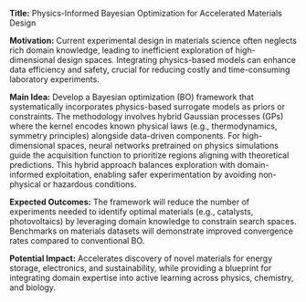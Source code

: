 **Title:** Physics-Informed Bayesian Optimization for Accelerated Materials Design  

**Motivation:** Current experimental design in materials science often neglects rich domain knowledge, leading to inefficient exploration of high-dimensional design spaces. Integrating physics-based models can enhance data efficiency and safety, crucial for reducing costly and time-consuming laboratory experiments.  

**Main Idea:** Develop a Bayesian optimization (BO) framework that systematically incorporates physics-based surrogate models as priors or constraints. The methodology involves hybrid Gaussian processes (GPs) where the kernel encodes known physical laws (e.g., thermodynamics, symmetry principles) alongside data-driven components. For high-dimensional spaces, neural networks pretrained on physics simulations guide the acquisition function to prioritize regions aligning with theoretical predictions. This hybrid approach balances exploration with domain-informed exploitation, enabling safer experimentation by avoiding non-physical or hazardous conditions.  

**Expected Outcomes:** The framework will reduce the number of experiments needed to identify optimal materials (e.g., catalysts, photovoltaics) by leveraging domain knowledge to constrain search spaces. Benchmarks on materials datasets will demonstrate improved convergence rates compared to conventional BO.  

**Potential Impact:** Accelerates discovery of novel materials for energy storage, electronics, and sustainability, while providing a blueprint for integrating domain expertise into active learning across physics, chemistry, and biology.
